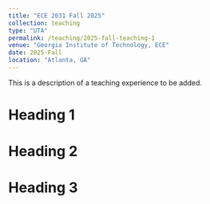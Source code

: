 ```yaml
---
title: "ECE 2031 Fall 2025"
collection: teaching
type: "UTA"
permalink: /teaching/2025-fall-teaching-1
venue: "Georgia Institute of Technology, ECE"
date: 2025-Fall
location: "Atlanta, GA"
---
```


This is a description of a teaching experience to be added.

Heading 1
======

Heading 2
======

Heading 3
======